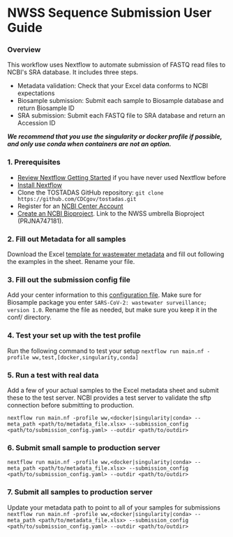 # NWSS Sequence Submission User Guide

### Overview
This workflow uses Nextflow to automate submission of FASTQ read files to NCBI's SRA database. It includes three steps. 
+ Metadata validation: Check that your Excel data conforms to NCBI expectations
+ Biosample submission: Submit each sample to Biosample database and return Biosample ID
+ SRA submission: Submit each FASTQ file to SRA database and return an Accession ID

***We recommend that you use the singularity or docker profile if possible, and only use conda when containers are not an option.***

### 1. Prerequisites

+ [Review Nextflow Getting Started](https://www.nextflow.io/docs/latest/) if you have never used Nextflow before
+ [Install Nextflow](https://www.nextflow.io/docs/latest/install.html)
+ Clone the TOSTADAS GitHub repository: `git clone https://github.com/CDCgov/tostadas.git`
+ Register for an [NCBI Center Account](https://cdcgov.github.io/tostadas/user-guide/general_NCBI_submission_guide/#ncbi-center-account)
+ [Create an NCBI Bioproject](https://www.protocols.io/view/ncbi-submission-protocol-for-sars-cov-2-wastewater-ewov14w27vr2/v7?version_warning=no&step=3). Link to the NWSS umbrella Bioproject (PRJNA747181).

### 2. Fill out Metadata for all samples
Download the Excel [template for wastewater metadata](/assets/sample_metadata/wastewater_biosample_template.xlsx) and fill out following the examples in the sheet. Rename your file.

### 3. Fill out the submission config file
Add your center information to this [configuration file](/conf/submission_config.yaml). Make sure for Biosample package you enter `SARS-CoV-2: wastewater surveillance; version 1.0`. Rename the file as needed, but make sure you keep it in the conf/ directory.

### 4. Test your set up with the test profile
Run the following command to test your setup
`nextflow run main.nf -profile ww,test,[docker,singularity,conda]`

### 5. Run a test with real data
Add a few of your actual samples to the Excel metadata sheet and submit these to the test server. NCBI provides a test server to validate the sftp connection before submitting to production. 

`nextflow run main.nf -profile ww,<docker|singularity|conda> --meta_path <path/to/metadata_file.xlsx> --submission_config <path/to/submission_config.yaml> --outdir <path/to/outdir>`

### 6. Submit small sample to production server

`nextflow run main.nf -profile ww,<docker|singularity|conda> --meta_path <path/to/metadata_file.xlsx> --submission_config <path/to/submission_config.yaml> --outdir <path/to/outdir>`

### 7. Submit all samples to production server
Update your metadata path to point to all of your samples for submissions
`nextflow run main.nf -profile ww,<docker|singularity|conda> --meta_path <path/to/metadata_file.xlsx> --submission_config <path/to/submission_config.yaml> --outdir <path/to/outdir>`